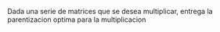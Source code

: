 Dada una serie de matrices que se desea multiplicar, entrega la parentizacion optima para la multiplicacion
